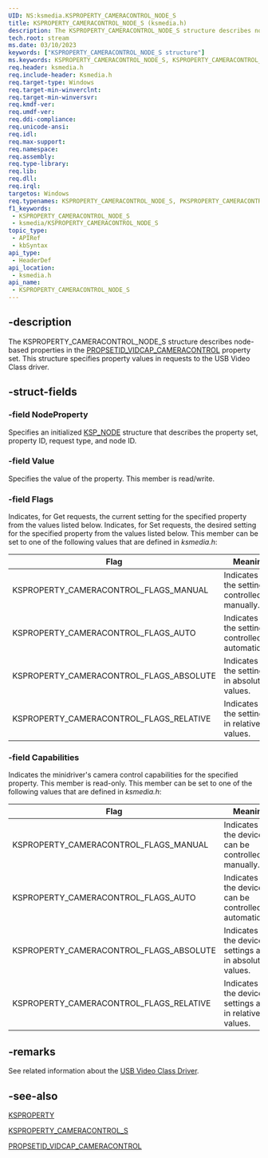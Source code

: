 ```yaml
---
UID: NS:ksmedia.KSPROPERTY_CAMERACONTROL_NODE_S
title: KSPROPERTY_CAMERACONTROL_NODE_S (ksmedia.h)
description: The KSPROPERTY_CAMERACONTROL_NODE_S structure describes node-based properties in the PROPSETID_VIDCAP_CAMERACONTROL property set. This structure specifies property values in requests to the USB Video Class driver.
tech.root: stream
ms.date: 03/10/2023
keywords: ["KSPROPERTY_CAMERACONTROL_NODE_S structure"]
ms.keywords: KSPROPERTY_CAMERACONTROL_NODE_S, KSPROPERTY_CAMERACONTROL_NODE_S structure [Streaming Media Devices], PKSPROPERTY_CAMERACONTROL_NODE_S, PKSPROPERTY_CAMERACONTROL_NODE_S structure pointer [Streaming Media Devices], ksmedia/KSPROPERTY_CAMERACONTROL_NODE_S, ksmedia/PKSPROPERTY_CAMERACONTROL_NODE_S, stream.ksproperty_cameracontrol_node_s, vidcapstruct_fbe0c251-5c32-49b7-978c-67b52c920613.xml
req.header: ksmedia.h
req.include-header: Ksmedia.h
req.target-type: Windows
req.target-min-winverclnt: 
req.target-min-winversvr: 
req.kmdf-ver: 
req.umdf-ver: 
req.ddi-compliance: 
req.unicode-ansi: 
req.idl: 
req.max-support: 
req.namespace: 
req.assembly: 
req.type-library: 
req.lib: 
req.dll: 
req.irql: 
targetos: Windows
req.typenames: KSPROPERTY_CAMERACONTROL_NODE_S, PKSPROPERTY_CAMERACONTROL_NODE_S
f1_keywords:
 - KSPROPERTY_CAMERACONTROL_NODE_S
 - ksmedia/KSPROPERTY_CAMERACONTROL_NODE_S
topic_type:
 - APIRef
 - kbSyntax
api_type:
 - HeaderDef
api_location:
 - ksmedia.h
api_name:
 - KSPROPERTY_CAMERACONTROL_NODE_S
---
```


## -description

The KSPROPERTY_CAMERACONTROL_NODE_S structure describes node-based properties in the [PROPSETID_VIDCAP_CAMERACONTROL](/windows-hardware/drivers/stream/propsetid-vidcap-cameracontrol) property set. This structure specifies property values in requests to the USB Video Class driver.

## -struct-fields

### -field NodeProperty

Specifies an initialized [KSP_NODE](/windows-hardware/drivers/ddi/ks/ns-ks-ksp_node) structure that describes the property set, property ID, request type, and node ID.

### -field Value

Specifies the value of the property. This member is read/write.

### -field Flags

Indicates, for Get requests, the current setting for the specified property from the values listed below. Indicates, for Set requests, the desired setting for the specified property from the values listed below. This member can be set to one of the following values that are defined in *ksmedia.h*:

| Flag | Meaning |
|---|---|
| KSPROPERTY_CAMERACONTROL_FLAGS_MANUAL | Indicates that the setting is controlled manually. |
| KSPROPERTY_CAMERACONTROL_FLAGS_AUTO | Indicates that the setting is controlled automatically. |
| KSPROPERTY_CAMERACONTROL_FLAGS_ABSOLUTE | Indicates that the setting is in absolute values. |
| KSPROPERTY_CAMERACONTROL_FLAGS_RELATIVE | Indicates that the setting is in relative values. |

### -field Capabilities

Indicates the minidriver's camera control capabilities for the specified property. This member is read-only. This member can be set to one of the following values that are defined in *ksmedia.h*:

| Flag | Meaning |
|---|---|
| KSPROPERTY_CAMERACONTROL_FLAGS_MANUAL | Indicates that the device can be controlled manually. |
| KSPROPERTY_CAMERACONTROL_FLAGS_AUTO | Indicates that the device can be controlled automatically. |
| KSPROPERTY_CAMERACONTROL_FLAGS_ABSOLUTE | Indicates that the device settings are in absolute values. |
| KSPROPERTY_CAMERACONTROL_FLAGS_RELATIVE | Indicates that the device settings are in relative values. |

## -remarks

See related information about the [USB Video Class Driver](/windows-hardware/drivers/stream/usb-video-class-driver).

## -see-also

[KSPROPERTY](/windows-hardware/drivers/stream/ksproperty-structure)

[KSPROPERTY_CAMERACONTROL_S](/windows-hardware/drivers/ddi/ksmedia/ns-ksmedia-ksproperty_cameracontrol_s)

[PROPSETID_VIDCAP_CAMERACONTROL](/windows-hardware/drivers/stream/propsetid-vidcap-cameracontrol)
